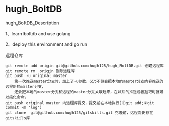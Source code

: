 # hugh_BoltDB
hugh_BoltDB_Description

1、learn boltdb and use golang

2、deploy this environment and go run

远程仓库

	git remote add origin git@github.com:hugh125/hugh_BoltDB.git 创建远程库
	git remote rm  origin 删除远程库
	git push -u original master 
		第一次推送master分支时，加上了-u参数，Git不但会把本地的master分支内容推送的远程新的master分支，
		还会把本地的master分支和远程的master分支关联起来，在以后的推送或者拉取时就可以简化命令。
	git push original master 向远程库提交，提交前在本地执行(①git add;②git commit -m 'log')
	git clone  git@github.com:hugh125/gitskills.git 克隆前，远程需要存在gitskiils库
